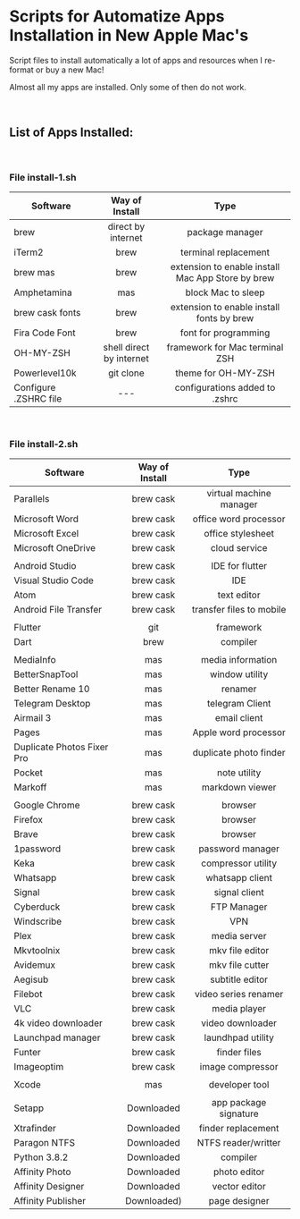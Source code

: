 
# Scripts for Automatize Apps Installation in New Apple Mac's

Script files to install automatically a lot of apps and resources when I re-format or buy a new Mac!

Almost all my apps are installed. Only some of then do not work.

</br>

## List of Apps Installed:

</br>

### File install-1.sh ###

| Software | Way of Install | Type |
|---|:-:|:-:|
| brew | direct by internet | package manager |
| iTerm2 | brew | terminal replacement |
| brew mas | brew | extension to enable install Mac App Store by brew |
| Amphetamina | mas | block Mac to sleep |
| brew cask fonts | brew | extension to enable install fonts by brew |
| Fira Code Font | brew | font for programming |
| OH-MY-ZSH | shell direct by internet | framework for Mac terminal ZSH |
| Powerlevel10k | git clone | theme for OH-MY-ZSH |
| Configure .ZSHRC file | --- | configurations added to .zshrc |

</br>

### File install-2.sh ###


| Software | Way of Install | Type |
|---|:-:|:-:|
| Parallels | brew cask | virtual machine manager |
| Microsoft Word | brew cask | office word processor |
| Microsoft Excel | brew cask | office stylesheet |
| Microsoft OneDrive | brew cask | cloud service |
|   |  |  |
| Android Studio | brew cask | IDE for flutter |
| Visual Studio Code | brew cask | IDE |
| Atom | brew cask | text editor |
| Android File Transfer | brew cask | transfer files to mobile |
|   |  |  |
| Flutter | git | framework |
| Dart | brew | compiler |
|   |  |  |
| MediaInfo | mas | media information |
| BetterSnapTool | mas | window utility |
| Better Rename 10 | mas | renamer  |
| Telegram Desktop | mas | telegram Client |
| Airmail 3 | mas | email client |
| Pages | mas | Apple word processor |
| Duplicate Photos Fixer Pro | mas | duplicate photo finder |
| Pocket | mas | note utility |
| Markoff | mas | markdown viewer |
|   |  |  |
| Google Chrome | brew cask | browser  |
| Firefox | brew cask | browser |
| Brave | brew cask | browser |
| 1password | brew cask | password manager |
| Keka | brew cask | compressor utility |
| Whatsapp | brew cask | whatsapp client |
| Signal | brew cask | signal client |
| Cyberduck | brew cask | FTP Manager |
| Windscribe | brew cask | VPN |
| Plex | brew cask | media server |
| Mkvtoolnix | brew cask | mkv file editor |
| Avidemux | brew cask | mkv file cutter |
| Aegisub | brew cask | subtitle editor |
| Filebot | brew cask | video series renamer |
| VLC | brew cask | media player |
| 4k video downloader | brew cask | video downloader |
| Launchpad manager | brew cask | laundhpad utility |
| Funter | brew cask | finder files |
| Imageoptim | brew cask | image compressor |
|   |  |  |
| Xcode | mas | developer tool |
|   |  |  |
| Setapp | Downloaded | app package signature |
| Xtrafinder | Downloaded | finder replacement |
| Paragon NTFS | Downloaded | NTFS reader/writter |
| Python 3.8.2 | Downloaded | compiler |
| Affinity Photo | Downloaded | photo editor |
| Affinity Designer | Downloaded | vector editor |
| Affinity Publisher | Downloaded)| page designer |
